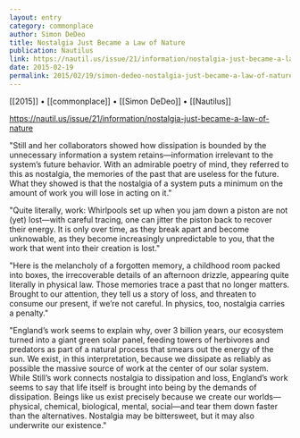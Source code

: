 ```yaml
---
layout: entry
category: commonplace
author: Simon DeDeo
title: Nostalgia Just Became a Law of Nature
publication: Nautilus
link: https://nautil.us/issue/21/information/nostalgia-just-became-a-law-of-nature
date: 2015-02-19
permalink: 2015/02/19/simon-dedeo-nostalgia-just-became-a-law-of-nature
---
```


[[2015]] • [[commonplace]] • [[Simon DeDeo]] • [[Nautilus]]

https://nautil.us/issue/21/information/nostalgia-just-became-a-law-of-nature

"Still and her collaborators showed how dissipation is bounded by the unnecessary information a system retains—information irrelevant to the system’s future behavior. With an admirable poetry of mind, they referred to this as nostalgia, the memories of the past that are useless for the future. What they showed is that the nostalgia of a system puts a minimum on the amount of work you will lose in acting on it."

"Quite literally, work: Whirlpools set up when you jam down a piston are not (yet) lost—with careful tracing, one can jitter the piston back to recover their energy. It is only over time, as they break apart and become unknowable, as they become increasingly unpredictable to you, that the work that went into their creation is lost."

"Here is the melancholy of a forgotten memory, a childhood room packed into boxes, the irrecoverable details of an afternoon drizzle, appearing quite literally in physical law. Those memories trace a past that no longer matters. Brought to our attention, they tell us a story of loss, and threaten to consume our present, if we’re not careful. In physics, too, nostalgia carries a penalty."

"England’s work seems to explain why, over 3 billion years, our ecosystem turned into a giant green solar panel, feeding towers of herbivores and predators as part of a natural process that smears out the energy of the sun. We exist, in this interpretation, because we dissipate as reliably as possible the massive source of work at the center of our solar system. While Still’s work connects nostalgia to dissipation and loss, England’s work seems to say that life itself is brought into being by the demands of dissipation. Beings like us exist precisely because we create our worlds—physical, chemical, biological, mental, social—and tear them down faster than the alternatives. Nostalgia may be bittersweet, but it may also underwrite our existence."
